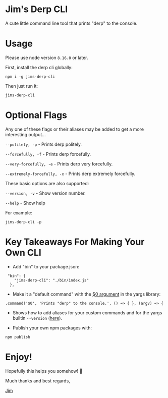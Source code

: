 # Jim's Derp CLI
A cute little command line tool that prints "derp" to the console.

# Usage
Please use node version `8.16.0` or later.

First, install the derp cli globally:
```
npm i -g jims-derp-cli
```

Then just run it:
```
jims-derp-cli
```

# Optional Flags
Any one of these flags or their aliases may be added to get a more interesting output...

`--politely, -p` - Prints derp politely.

`--forcefully, -f` - Prints derp forcefully.

`--very-forcefully, -e` - Prints derp very forcefully.

`--extremely-forcefully, -x` - Prints derp extremely forcefully.


These basic options are also supported:

`--version, -v` - Show version number.

`--help` - Show help


For example:
```
jims-derp-cli -p
```

# Key Takeaways For Making Your Own CLI

- Add "bin" to your package.json:
```
 "bin": {
    "jims-derp-cli": "./bin/index.js"
  },
```

- Make it a "default command" with the [$0 argument](https://github.com/JimLynchCodes/jims-derp-cli/blob/master/bin/index.js#L39) in the yargs library:
```
.command('$0', 'Prints "derp" to the console.', () => { }, (argv) => {
```

- Shows how to add aliases for your custom commands and for the yargs builtin `--version` ([here](https://github.com/JimLynchCodes/jims-derp-cli/blob/master/bin/index.js#L6_L37)).


- Publish your own npm packages with:
```
npm publish
```


# Enjoy!
Hopefully this helps you somehow! 🙏

Much thanks and best regards,

[Jim](https://github.com/JimLynchCodes)

